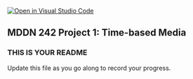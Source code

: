 [![Open in Visual Studio Code](https://classroom.github.com/assets/open-in-vscode-718a45dd9cf7e7f842a935f5ebbe5719a5e09af4491e668f4dbf3b35d5cca122.svg)](https://classroom.github.com/online_ide?assignment_repo_id=11439611&assignment_repo_type=AssignmentRepo)
## MDDN 242 Project 1: Time-based Media  

### THIS IS YOUR README

Update this file as you go along to record your progress.
